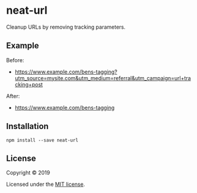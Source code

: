 # neat-url

Cleanup URLs by removing tracking parameters.

## Example

Before: 
* https://www.example.com/bens-tagging?utm_source=mysite.com&utm_medium=referral&utm_campaign=url+tracking+post

After:
* https://www.example.com/bens-tagging


## Installation

```
npm install --save neat-url
```

## License

Copyright © 2019

Licensed under the [MIT license](LICENSE).
